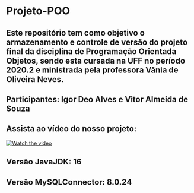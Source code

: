 # Projeto-POO

## Este repositório tem como objetivo o armazenamento e controle de versão do projeto final da disciplina de Programação Orientada Objetos, sendo esta cursada na UFF no período 2020.2 e ministrada pela professora Vânia de Oliveira Neves.

## Participantes: Igor Deo Alves e Vitor Almeida de Souza

## Assista ao vídeo do nosso projeto:
[![Watch the video](https://img.youtube.com/vi/7hUaXMpcgmo/maxresdefault.jpg)](https://youtu.be/7hUaXMpcgmo)


## Versão JavaJDK: 16
## Versão MySQLConnector: 8.0.24
